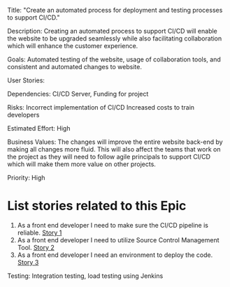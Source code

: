 Title: "Create an automated process for deployment and testing processes to support CI/CD."

Description: Creating an automated process to support CI/CD will enable the website to be upgraded seamlessly while also facilitating collaboration which will enhance the customer experience.

Goals: Automated testing of the website, usage of collaboration tools, and consistent and automated changes to website.

User Stories: 

Dependencies: CI/CD Server, Funding for project

Risks: Incorrect implementation of CI/CD
Increased costs to train developers

Estimated Effort: High

Business Values: The changes will improve the entire website back-end by making all changes more fluid. This will also affect the teams that work on the project as they will need to follow agile principals to support CI/CD which will make them more value on other projects.

Priority: High

# List stories related to this Epic
1. As a front end developer I need to make sure the CI/CD pipeline is reliable. [Story 1](documentation/theme_1/initiatives/Epics/Stories/DevOpsStories1.md)
2. As a front end developer I need to utilize Source Control Management Tool. [Story 2](documentation/theme_1/initiatives/Epics/Stories/DevOpsStories2.md)
3. As a front end developer I need an environment to deploy the code. [Story 3](documentation/theme_1/initiatives/Epics/Stories/DevOpsStories3.md)



Testing: Integration testing, load testing using Jenkins
